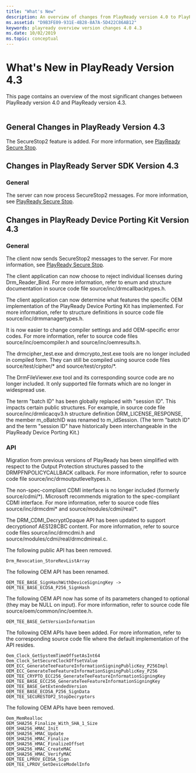 ```yaml
---
title: "What's New"
description: An overview of changes from PlayReady version 4.0 to PlayReady version 4.3
ms.assetid: "D9B3FE09-931E-4B28-8A7A-5D422C86AB12"
keywords: playready overview version changes 4.0 4.3
ms.date: 10/02/2019
ms.topic: conceptual
---
```


# What's New in PlayReady Version 4.3

This page contains an overview of the most significant changes between PlayReady version 4.0 and PlayReady version 4.3.<br/><br/>

## General Changes in PlayReady Version 4.3

The SecureStop2 feature is added. For more information, see [PlayReady Secure Stop](../../Features/secure-stop-pk.md).<br/>

## Changes in PlayReady Server SDK Version 4.3

### General

The server can now process SecureStop2 messages. For more information, see [PlayReady Secure Stop](../../Features/secure-stop-pk.md).



## Changes in PlayReady Device Porting Kit Version 4.3

### General

The client now sends SecureStop2 messages to the server. For more information, see [PlayReady Secure Stop](../../Features/secure-stop-pk.md).

The client application can now choose to reject individual licenses during Drm_Reader_Bind. For more information, refer to enum and structure documentation in source code file source/inc/drmcallbacktypes.h.

The client application can now determine what features the specific OEM implementation of the PlayReady Device Porting Kit has implemented. For more information, refer to structure definitions in source code file source/inc/drmmanagertypes.h.

It is now easier to change compiler settings and add OEM-specific error codes. For more information, refer to source code files source/inc/oemcompiler.h and source/inc/oemresults.h.

The drmcipher_test.exe and drmcrypto_test.exe tools are no longer included in compiled form. They can still be compiled using source code files source/test/cipher/\* and source/test/crypto/\*.

The DrmFileViewer.exe tool and its corresponding source code are no longer included. It only supported file formats which are no longer in widespread use.

The term "batch ID" has been globally replaced with "session ID". This impacts certain public structures. For example, in source code file source/inc/drmlicacqv3.h structure definition DRM_LICENSE_RESPONSE, the member m_oBatchID was renamed to m_idSession. (The term "batch ID" and the term "session ID" have historically been interchangeable in the PlayReady Device Porting Kit.)

### API

Migration from previous versions of PlayReady has been simplified with respect to the Output Protection structures passed to the DRMPFNPOLICYCALLBACK callback. For more information, refer to source code file source/inc/drmoutputleveltypes.h.

The non-spec-compliant CDMI interface is no longer included (formerly source/cdmi/\*). Microsoft recommends migration to the spec-compliant CDMI interface. For more information, refer to source code files source/inc/drmcdmi\* and source/modules/cdmi/real/\*.

The DRM_CDMI_DecryptOpaque API has been updated to support decryptionof AES128CBC content. For more information, refer to source code files source/inc/drmcdmi.h and source/modules/cdmi/real/drmcdmireal.c.

The following public API has been removed.

    Drm_Revocation_StoreRevListArray

The following OEM API has been renamed.

    OEM_TEE_BASE_SignHashWithDeviceSigningKey -> OEM_TEE_BASE_ECDSA_P256_SignHash

The following OEM API now has some of its parameters changed to optional (they may be NULL on input). For more information, refer to source code file source/oem/common/inc/oemtee.h.

    OEM_TEE_BASE_GetVersionInformation

The following OEM APIs have been added. For more information, refer to the corresponding source code file where the default implementation of the API resides.

    Oem_Clock_GetSystemTimeOffsetAsInt64
    Oem_Clock_SetSecureClockOffsetValue
    OEM_ECC_GenerateTeeFeatureInformationSigningPublicKey_P256Impl
    OEM_ECC_GenerateTeeFeatureInformationSigningPublicKey_P256
    OEM_TEE_CRYPTO_ECC256_GenerateTeeFeatureInformationSigningKey
    OEM_TEE_BASE_ECC256_GenerateTeeFeatureInformationSigningKey
    OEM_TEE_BASE_GetExtendedVersion
    OEM_TEE_BASE_ECDSA_P256_SignData
    OEM_TEE_SECURESTOP2_StopDecryptors

The following OEM APIs have been removed.

    Oem_MemRealloc
    OEM_SHA256_Finalize_With_SHA_1_Size
    OEM_SHA256_HMAC_Init
    OEM_SHA256_HMAC_Update
    OEM_SHA256_HMAC_Finalize
    OEM_SHA256_HMAC_FinalizeOffset
    OEM_SHA256_HMAC_CreateMAC
    OEM_SHA256_HMAC_VerifyMAC
    OEM_TEE_LPROV_ECDSA_Sign
    OEM_TEE_LPROV_GetDeviceModelInfo




